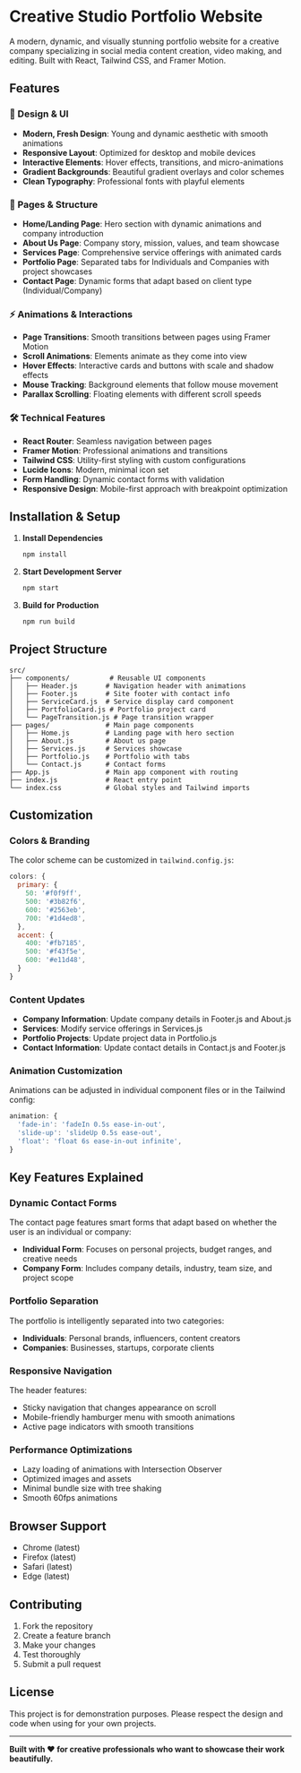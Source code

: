 # Creative Studio Portfolio Website

A modern, dynamic, and visually stunning portfolio website for a creative company specializing in social media content creation, video making, and editing. Built with React, Tailwind CSS, and Framer Motion.

## Features

### 🎨 Design & UI
- **Modern, Fresh Design**: Young and dynamic aesthetic with smooth animations
- **Responsive Layout**: Optimized for desktop and mobile devices
- **Interactive Elements**: Hover effects, transitions, and micro-animations
- **Gradient Backgrounds**: Beautiful gradient overlays and color schemes
- **Clean Typography**: Professional fonts with playful elements

### 📱 Pages & Structure
- **Home/Landing Page**: Hero section with dynamic animations and company introduction
- **About Us Page**: Company story, mission, values, and team showcase
- **Services Page**: Comprehensive service offerings with animated cards
- **Portfolio Page**: Separated tabs for Individuals and Companies with project showcases
- **Contact Page**: Dynamic forms that adapt based on client type (Individual/Company)

### ⚡ Animations & Interactions
- **Page Transitions**: Smooth transitions between pages using Framer Motion
- **Scroll Animations**: Elements animate as they come into view
- **Hover Effects**: Interactive cards and buttons with scale and shadow effects
- **Mouse Tracking**: Background elements that follow mouse movement
- **Parallax Scrolling**: Floating elements with different scroll speeds

### 🛠️ Technical Features
- **React Router**: Seamless navigation between pages
- **Framer Motion**: Professional animations and transitions
- **Tailwind CSS**: Utility-first styling with custom configurations
- **Lucide Icons**: Modern, minimal icon set
- **Form Handling**: Dynamic contact forms with validation
- **Responsive Design**: Mobile-first approach with breakpoint optimization

## Installation & Setup

1. **Install Dependencies**
   ```bash
   npm install
   ```

2. **Start Development Server**
   ```bash
   npm start
   ```

3. **Build for Production**
   ```bash
   npm run build
   ```

## Project Structure

```
src/
├── components/          # Reusable UI components
│   ├── Header.js       # Navigation header with animations
│   ├── Footer.js       # Site footer with contact info
│   ├── ServiceCard.js  # Service display card component
│   ├── PortfolioCard.js # Portfolio project card
│   └── PageTransition.js # Page transition wrapper
├── pages/              # Main page components
│   ├── Home.js         # Landing page with hero section
│   ├── About.js        # About us page
│   ├── Services.js     # Services showcase
│   ├── Portfolio.js    # Portfolio with tabs
│   └── Contact.js      # Contact forms
├── App.js              # Main app component with routing
├── index.js            # React entry point
└── index.css           # Global styles and Tailwind imports
```

## Customization

### Colors & Branding
The color scheme can be customized in `tailwind.config.js`:
```javascript
colors: {
  primary: {
    50: '#f0f9ff',
    500: '#3b82f6',
    600: '#2563eb',
    700: '#1d4ed8',
  },
  accent: {
    400: '#fb7185',
    500: '#f43f5e',
    600: '#e11d48',
  }
}
```

### Content Updates
- **Company Information**: Update company details in Footer.js and About.js
- **Services**: Modify service offerings in Services.js
- **Portfolio Projects**: Update project data in Portfolio.js
- **Contact Information**: Update contact details in Contact.js and Footer.js

### Animation Customization
Animations can be adjusted in individual component files or in the Tailwind config:
```javascript
animation: {
  'fade-in': 'fadeIn 0.5s ease-in-out',
  'slide-up': 'slideUp 0.5s ease-out',
  'float': 'float 6s ease-in-out infinite',
}
```

## Key Features Explained

### Dynamic Contact Forms
The contact page features smart forms that adapt based on whether the user is an individual or company:
- **Individual Form**: Focuses on personal projects, budget ranges, and creative needs
- **Company Form**: Includes company details, industry, team size, and project scope

### Portfolio Separation
The portfolio is intelligently separated into two categories:
- **Individuals**: Personal brands, influencers, content creators
- **Companies**: Businesses, startups, corporate clients

### Responsive Navigation
The header features:
- Sticky navigation that changes appearance on scroll
- Mobile-friendly hamburger menu with smooth animations
- Active page indicators with smooth transitions

### Performance Optimizations
- Lazy loading of animations with Intersection Observer
- Optimized images and assets
- Minimal bundle size with tree shaking
- Smooth 60fps animations

## Browser Support
- Chrome (latest)
- Firefox (latest)
- Safari (latest)
- Edge (latest)

## Contributing
1. Fork the repository
2. Create a feature branch
3. Make your changes
4. Test thoroughly
5. Submit a pull request

## License
This project is for demonstration purposes. Please respect the design and code when using for your own projects.

---

**Built with ❤️ for creative professionals who want to showcase their work beautifully.**
